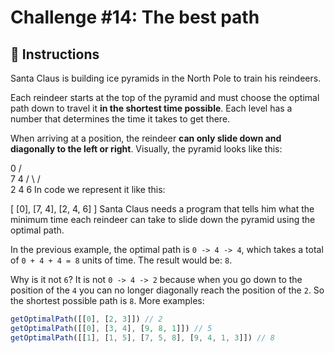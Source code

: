 # Challenge #14: The best path

## 📖 Instructions

Santa Claus is building ice pyramids in the North Pole to train his reindeers.

Each reindeer starts at the top of the pyramid and must choose the optimal path down to travel it **in the shortest time possible**. Each level has a number that determines the time it takes to get there.

When arriving at a position, the reindeer **can only slide down and diagonally to the left or right**. Visually, the pyramid looks like this:

0
/ \
 7 4
/ \ / \
2 4 6
In code we represent it like this:

[
[0],
[7, 4],
[2, 4, 6]
]
Santa Claus needs a program that tells him what the minimum time each reindeer can take to slide down the pyramid using the optimal path.

In the previous example, the optimal path is `0 -> 4 -> 4`, which takes a total of `0 + 4 + 4 = 8` units of time. The result would be: `8`.

Why is it not `6`? It is not `0 -> 4 -> 2` because when you go down to the position of the `4` you can no longer diagonally reach the position of the `2`. So the shortest possible path is `8`. More examples:

```js
getOptimalPath([[0], [2, 3]]) // 2
getOptimalPath([[0], [3, 4], [9, 8, 1]]) // 5
getOptimalPath([[1], [1, 5], [7, 5, 8], [9, 4, 1, 3]]) // 8
```
